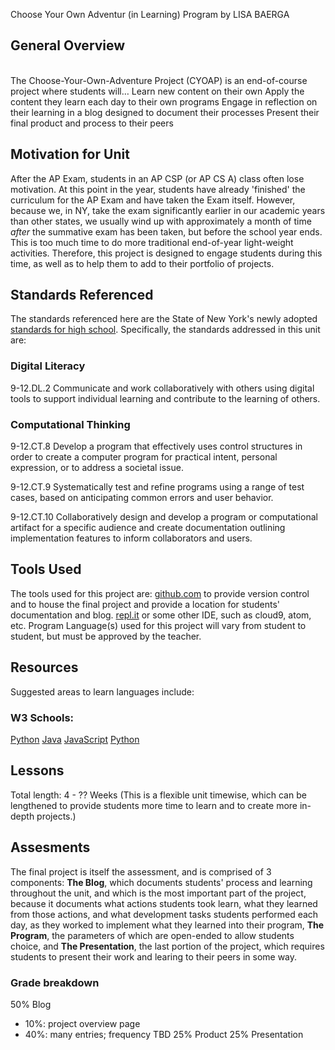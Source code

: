 Choose Your Own Adventur (in Learning) Program
by LISA BAERGA

## General Overview
<br>
The Choose-Your-Own-Adventure Project (CYOAP) is an end-of-course project where students will…
Learn new content on their own
Apply the content they learn each day to their own programs
Engage in reflection on their learning in a blog designed to document their processes
Present their final product and process to their peers


## Motivation for Unit
After the AP Exam, students in an AP CSP (or AP CS A) class often lose motivation. At this point
in the year, students have already 'finished' the curriculum for the AP Exam and have taken the
Exam itself. However, because we, in NY, take the exam significantly earlier in our academic years
than other states, we usually wind up with approximately a month of time *after* the summative exam
has been taken, but before the school year ends. This is too much time to do more traditional end-of-year light-weight activities. Therefore, this project is designed to engage students during this time, as well as to help them to add to their portfolio of projects.

## Standards Referenced
The standards referenced here are the State of New York's newly adopted [standards for high school](http://www.nysed.gov/common/nysed/files/programs/curriculum-instruction/computer-science-digital-fluency-standards-9-12.pdf).
Specifically, the standards addressed in this unit are:

### Digital Literacy
9-12.DL.2 Communicate and work collaboratively with others using digital tools to support individual learning and contribute to the learning of others. 

### Computational Thinking
9-12.CT.8 Develop a program that effectively uses control structures in order to create a computer program for practical intent, personal expression, or to address a societal issue. 

9-12.CT.9 Systematically test and refine programs using a range of test cases, based on anticipating common errors and user behavior.

9-12.CT.10 Collaboratively design and develop a program or computational artifact for a specific audience and create documentation outlining implementation features to inform collaborators and users.

## Tools Used
The tools used for this project are:
[github.com](https://github.com/) to provide version control and to house the final project and provide a location for students' documentation and blog.
[repl.it](https://repl.it/) or some other IDE, such as cloud9, atom, etc.
Program Language(s) used for this project will vary from student to student, but must be approved by the teacher.

## Resources
Suggested areas to learn languages include:

### W3 Schools: 
[Python](https://www.w3schools.com/python/)
[Java](https://www.w3schools.com/js/DEFAULT.asp)
[JavaScript](https://www.w3schools.com/js/DEFAULT.asp)
[Python](https://www.w3schools.com/python/)

## Lessons
Total length: 4 - ?? Weeks (This is a flexible unit timewise, which can be lengthened to provide students more time to learn and to create more in-depth projects.)



## Assesments
The final project is itself the assessment, and is comprised of 3 components:
**The Blog**, which documents students' process and learning throughout the unit, and which is
the most important part of the project, because it documents what actions students took
learn, what they learned from those actions, and what development tasks students performed
each day, as they worked to implement what they learned into their program,
**The Program**, the parameters of which are open-ended to allow students choice, and
**The Presentation**, the last portion of the project, which requires students to present their
work and learing to their peers in some way.

### Grade breakdown
50% Blog
 - 10%: project overview page
 - 40%: many entries; frequency TBD
25% Product
25% Presentation

